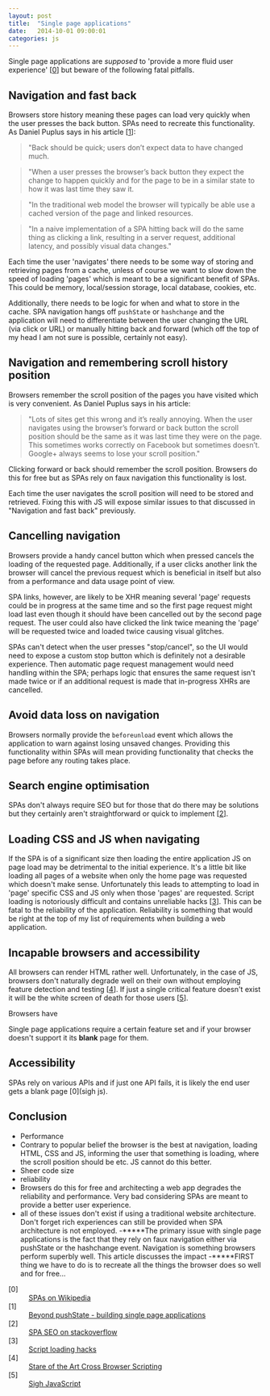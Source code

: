 ```yaml
---
layout: post
title:  "Single page applications"
date:   2014-10-01 09:00:01
categories: js
---
```


Single page applications are *supposed* to 'provide a more fluid user experience' [[0](#ref0)] but beware of the following fatal pitfalls.

## Navigation and fast back

Browsers store history meaning these pages can load very quickly when the user presses the back button. SPAs need to recreate this functionality. As Daniel Puplus says in his article [[1](#ref1)]:

> "Back should be quick; users don’t expect data to have changed much.

> "When a user presses the browser’s back button they expect the change to happen quickly and for the page to be in a similar state to how it was last time they saw it.

> "In the traditional web model the browser will typically be able use a cached version of the page and linked resources.

> "In a naive implementation of a SPA hitting back will do the same thing as clicking a link, resulting in a server request, additional latency, and possibly visual data changes."

Each time the user 'navigates' there needs to be some way of storing and retrieving pages from a cache, unless of course we want to slow down the speed of loading 'pages' which is meant to be a significant benefit of SPAs. This could be memory, local/session storage, local database, cookies, etc.

Additionally, there needs to be logic for when and what to store in the cache. SPA navigation hangs off `pushState` or `hashchange` and the application will need to differentiate between the user changing the URL (via click or URL) or manually hitting back and forward (which off the top of my head I am not sure is possible, certainly not easy).

## Navigation and remembering scroll history position

Browsers remember the scroll position of the pages you have visited which is very convenient. As Daniel Puplus says in his article:

> "Lots of sites get this wrong and it’s really annoying. When the user navigates using the browser’s forward or back button the scroll position should be the same as it was last time they were on the page. This sometimes works correctly on Facebook but sometimes doesn’t. Google+ always seems to lose your scroll position."

Clicking forward or back should remember the scroll position. Browsers do this for free but as SPAs rely on faux navigation this functionality is lost.

Each time the user navigates the scroll position will need to be stored and retrieved. Fixing this with JS will expose similar issues to that discussed in "Navigation and fast back" previously.

## Cancelling navigation

Browsers provide a handy cancel button which when pressed cancels the loading of the requested page. Additionally, if a user clicks another link the browser will cancel the previous request which is beneficial in itself but also from a performance and data usage point of view.

SPA links, however, are likely to be XHR meaning several 'page' requests could be in progress at the same time and so the first page request might load last even though it should have been cancelled out by the second page request. The user could also have clicked the link twice meaning the 'page' will be requested twice and loaded twice causing visual glitches.

SPAs can't detect when the user presses "stop/cancel", so the UI would need to expose a custom stop button which is definitely not a desirable experience. Then automatic page request management would need handling within the SPA; perhaps logic that ensures the same request isn't made twice or if an additional request is made that in-progress XHRs are cancelled.

## Avoid data loss on navigation

Browsers normally provide the `beforeunload` event which allows the application to warn against losing unsaved changes. Providing this functionality within SPAs will mean providing functionality that checks the page before any routing takes place.

## Search engine optimisation

SPAs don't always require SEO but for those that do there may be solutions but they certainly aren't straightforward or quick to implement [[2](#ref2)].

## Loading CSS and JS when navigating

If the SPA is of a significant size then loading the entire application JS on page load may be detrimental to the initial experience. It's a little bit like loading all pages of a website when only the home page was requested which doesn't make sense. Unfortunately this leads to attempting to load in 'page' specific CSS and JS only when those 'pages' are requested. Script loading is notoriously difficult and contains unreliable hacks [[3](#ref3)]. This can be fatal to the reliability of the application. Reliability is something that would be right at the top of my list of requirements when building a web application.

## Incapable browsers and accessibility

All browsers can render HTML rather well. Unfortunately, in the case of JS, browsers don't naturally degrade well on their own without employing feature detection and testing [[4](#ref4)]. If just a single critical feature doesn't exist it will be the white screen of death for those users [[5](#ref5)].

Browsers have

Single page applications require a certain feature set and if your browser doesn't support it its **blank** page for them.

## Accessibility

SPAs rely on various APIs and if just one API fails, it is likely the end user gets a blank page [0](sigh js).

## Conclusion

- Performance
- Contrary to popular belief the browser is the best at navigation, loading HTML, CSS and JS, informing the user that something is loading, where the scroll position should be etc. JS cannot do this better.
- Sheer code size
- reliability
- Browsers do this for free and architecting a web app degrades the reliability and performance. Very bad considering SPAs are meant to provide a better user experience.
- all of these issues don't exist if using a traditional website architecture. Don't forget rich experiences can still be provided when SPA architecture is not employed.
-*****The primary issue with single page applications is the fact that they rely on faux navigation either via pushState or the hashchange event. Navigation is something browsers perform superbly well. This article discusses the impact
-*****FIRST thing we have to do is to recreate all the things the browser does so well and for free...
<dl>
	<dt><a name="ref0"></a>[0]</dt>
	<dd><a href="http://en.wikipedia.org/wiki/Single-page_application">SPAs on Wikipedia</a></dd>
	<dt><a name="ref1"></a>[1]</dt>
    <dd><a href="https://medium.com/joys-of-javascript/4353246f4480">Beyond pushState - building single page applications</a></dd>
	<dt><a name="ref2"></a>[2]</dt>
	<dd><a href="http://stackoverflow.com/questions/7549306/single-page-js-websites-and-seo">SPA SEO on stackoverflow</a></dd>
	<dt><a name="ref3"></a>[3]</dt>
	<dd><a href="http://blog.getify.com/labjs-script-loading-the-way-it-should-be/">Script loading hacks</a></dd>
	<dt><a name="ref4"></a>[4]</dt>
	<dd><a href="http://peter.michaux.ca/articles/feature-detection-state-of-the-art-browser-scripting">Stare of the Art Cross Browser Scripting</a></dd>
    <dt><a name="ref5"></a>[5]</dt>
    <dd><a href="http://sighjavascript.tumblr.com/">Sigh JavaScript</a></dd>
</dl>
